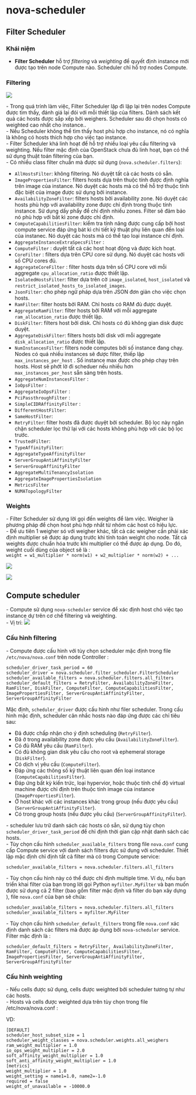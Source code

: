# nova-scheduler


## Filter Scheduler

### Khái niệm
- **Filter Scheduler** hỗ trợ *filtering* và *weighting* để quyết định instance mới được tạo trên node Compute nào. Scheduler chỉ hỗ trợ nodes Compute.  


### Filtering
![](https://github.com/hocchudong/thuctap012017/raw/master/XuanSon/OpenStack/Nova/images/nova-scheduler1.png)

\- Trong quá trính làm việc, Filter Scheduler lặp đi lặp lại trên nodes Compute được tìm thấy, đánh giá lại đói với mỗi thiết lập của filters. Dánh sách kết quả các hosts được sắp xếp bởi weighers. Scheduler sau đó chọn hosts có weighted cao nhất cho instance..  
\- Nếu Scheduler không thể tìm thấy host phù hợp cho instance, nó có nghĩa là không có hosts thích hợp cho việc tạo instance.  
\- Filter Scheduler khá linh hoạt để hỗ trợ nhiều loại yêu cầu filtering và weighting. Nếu filter mặc định của OpenStack chưa đủ linh hoạt, bạn có thể sử dụng thuật toán filtering của bạn.  
\- Có nhiều class filter chuẩn mà được sử dụng (`nova.scheduler.filters`):  
- `AllHostsFilter`: không filtering. Nó duyệt tất cả các hosts có sẵn.  
- `ImagePropertiesFilter`: filters hosts dựa trên thuộc tính được định nghĩa trên image của instance. Nó duyệt các hosts mà có thể hỗ trợ thuộc tính đặc biệt của image được sử dụng bởi instance.  
- `AvailabilityZoneFilter`: filters hosts bởi availability zone. Nó duyệt các hosts phù hợp với availability zone được chỉ định trong thuộc tính instance. Sử dụng dấy phẩy để chỉ định nhiều zones. Filter sẽ đảm bảo nó phù hợp với bất kì zone được chỉ định.  
- `ComputeCapabilitiesFilter`: kiểm tra tính năng được cung cấp bởi host compute service đáp ứng bát kì chi tiết kỹ thuật phụ liên quan đến loại của instanec. Nó duyệt các hosts mà có thể tạo loại instance chỉ định.  
- `AggregateInstanceExtraSpecsFilter` :
- `ComputeFilter` : duyệt tất cả các host hoạt động và được kích hoạt.
- `CoreFilter` : filters dựa trên CPU core sử dụng. Nó duyệt các hosts với số CPU cores đủ.
- `AggregateCoreFilter` : filter hosts dựa trên số CPU core với mỗi aggregate `cpu_allocation_ratio` được thiết lập.
- `IsolatedHostsFilter`: filter dựa trên cờ `image_isolated`, `host_isolated` và `restrict_isolated_hosts_to_isolated_images`.
- `JsonFilter`: cho phép ngữ pháp dựa trên JSON đơn giản cho việc chọn hosts.
- `RamFilter`: filter hosts bởi RAM. Chỉ hosts có RAM đủ được duyệt.
- `AggregateRamFilter`: filter hosts bởi RAM với mỗi aggregate `ram_allocation_ratio` được thiết lập.
- `DiskFilter`: filters host bởi disk. Chỉ hosts có đủ không gian disk được duyệt. 
- `AggregateDiskFilter`: filters hosts bởi disk với mỗi aggregate `disk_allocation_ratio` được thiết lập.
- `NumInstancesFilter`: filters node computes bởi số instance đang chạy. Nodes có quá nhiều instances sẽ được filter, thiếp lập `max_instances_per_host` . Số instance max được cho phép chạy trên hosts. Host sẽ phớt lờ đi scheduer nếu nhiều hơn `max_instances_per_host` sẵn sàng trên hosts. 
- `AggregateNumInstancesFilter` :
- `IoOpsFilter` :
- `AggregateIoOpsFilter` :
- `PciPassthroughFilter` :
- `SimpleCIDRAffinityFilter` :
- `DifferentHostFilter`:
- `SameHostFilter`:
- `RetryFilter`: filter hosts đã được duyệt bởi scheduler. Bộ lọc này ngăn chặn scheduler lọc thử lại với các hosts không phù hợp với các bộ lọc trước.
- `TrustedFilter`:
- `TypeAffinityFilter`: 
- `AggregateTypeAffinityFilter` 
- `ServerGroupAntiAffinityFilter` 
- `ServerGroupAffinityFilter` 
- `AggregateMultiTenancyIsolation` 
- `AggregateImagePropertiesIsolation` 
- `MetricsFilter` 
- `NUMATopologyFilter`

### Weights
\- Filter Scheduler sử dụng lời gọi đến weights để làm việc. Weigher là phương pháp để chọn host phù hợp nhất từ nhóm các host có hiệu lực.  
\- Để ưu tiên 1 weigher só với weigher khác, tất cả các weigher cần phải xác định multiplier sẽ được áp dụng trước khi tính toán weight cho node. Tất cả weights được chuẩn hóa trước khi multiplier có thể được áp dụng. Do đó, weight cuối dùng của object sẽ là :  
`
weight = w1_multiplier * norm(w1) + w2_multiplier * norm(w2) + ...
`

![](https://github.com/hocchudong/thuctap012017/raw/master/XuanSon/OpenStack/Nova/images/nova-scheduler2.png)

![](https://github.com/hocchudong/thuctap012017/raw/master/XuanSon/OpenStack/Nova/images/nova-scheduler3.png)

## Compute scheduler
\- Compute sử dụng `nova-scheduler` service để xác định host chó việc tạo instance dự trên cơ chế filtering và weighting.  
\- Vị trí:
![](https://github.com/hocchudong/thuctap012017/raw/master/DucPX/OpenStack/Nova/images/computeservice.png)
### Cấu hình filtering
\- Compute được cấu hình với tùy chọn scheduler mặc định trong file `/etc/nova/nova.conf` trên node Controller :  
```
scheduler_driver_task_period = 60
scheduler_driver = nova.scheduler.filter_scheduler.FilterScheduler
scheduler_available_filters = nova.scheduler.filters.all_filters
scheduler_default_filters = RetryFilter, AvailabilityZoneFilter, RamFilter, DiskFilter, ComputeFilter, ComputeCapabilitiesFilter, ImagePropertiesFilter, ServerGroupAntiAffinityFilter, ServerGroupAffinityFilter
``` 

Mặc định, `scheduler_driver` được cấu hình như filer scheduler. Trong cấu hình mặc định, scheduler cân nhắc hosts nào đáp ứng được các chỉ tiêu sau:  
- Đã được chấp nhận cho ý định scheduling (`RetryFilter`).
- Đã ở trong availability zone được yêu cầu (`AvailabilityZoneFilter`).
- Có đủ RAM yêu cầu (`RamFilter`).
- Có đủ không gian disk yêu cầu cho root và ephemeral storage (`DiskFilter`).
- Có dịch vị yêu cầu (`ComputeFilter`).
- Đáp ứng các thông số kỹ thuật liên quan đến loại instance (`ComputeCapabilitiesFilter`).
- Đáp ứng bất kỳ kiến trức, loại hypervior, hoặc thuộc tính chế độ virtual machine được chỉ định trên thuộc tính image của instance (`ImagePropertiesFilter`).
- Ở host khác với các instances khác trong group (nếu được yêu cầu) (`ServerGroupAntiAffinityFilter`).
- Có trong group hosts (nếu được yêu cầu) (`ServerGroupAffinityFilter`).

\- scheduler lưu trữ danh sách các hosts có sẵn, sử dụng tùy chọn `scheduler_driver_task_period` để chỉ định thời gian cập nhật danh sách các hosts.  
\- Tùy chọn cấu hình `scheduler_available_filters` trong file `nova.conf` cung cấp Compute service với danh sách filters đực sử dụng vởi scheduler. Thiết lập mặc định chỉ định tất cả filter mà có trong Compute service:  
```
scheduler_available_filters = nova.scheduler.filters.all_filters
```

\- Tùy chọn cấu hình này có thể được chỉ định multiple time. Ví dụ, nếu bạn triển khai filter của bạn trong lời gọi Python `myfilter.MyFilter` và bạn muốn được sử dụng cả 2 filter (bao gồm filter mặc định và filter do bạn xây dựng ), file `nova.conf` của bạn sẽ chứa:  
```
scheduler_available_filters = nova.scheduler.filters.all_filters
scheduler_available_filters = myfilter.MyFilter
```

\- Tùy chọn cấu hình `scheduler_default_filters` trong file `nova.conf` xác định danh sách các filters mà được áp dụng bởi `nova-scheduler` service. Filter mặc định là :  
```
scheduler_default_filters = RetryFilter, AvailabilityZoneFilter, RamFilter, ComputeFilter, ComputeCapabilitiesFilter, ImagePropertiesFilter, ServerGroupAntiAffinityFilter, ServerGroupAffinityFilter
```

### Cấu hình weighting
\- Nếu cells được sử dụng, cells được weighted bởi scheduler tương tự như các hosts.  
\- Hosts và cells được weighted dựa trên tùy chọn trong file /etc/nova/nova.conf :  

VD:  
```
[DEFAULT]
scheduler_host_subset_size = 1
scheduler_weight_classes = nova.scheduler.weights.all_weighers
ram_weight_multiplier = 1.0
io_ops_weight_multiplier = 2.0
soft_affinity_weight_multiplier = 1.0
soft_anti_affinity_weight_multiplier = 1.0
[metrics]
weight_multiplier = 1.0
weight_setting = name1=1.0, name2=-1.0
required = false
weight_of_unavailable = -10000.0
```













